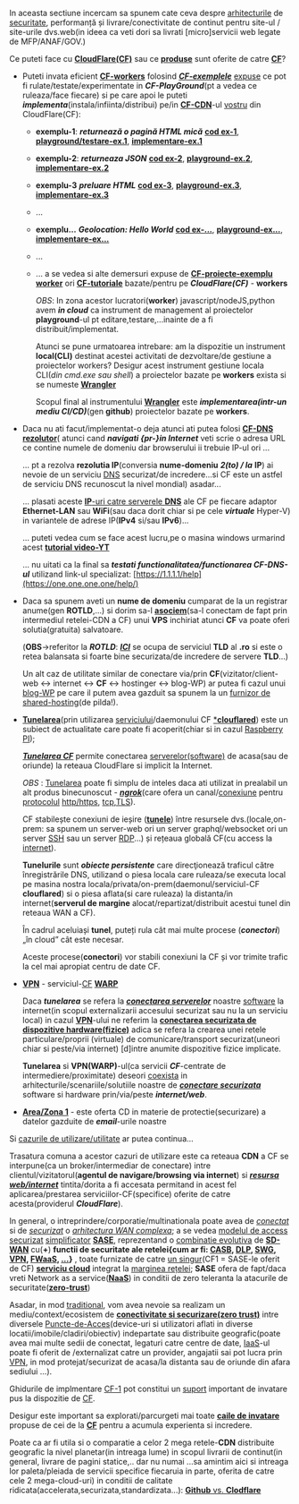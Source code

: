 In aceasta sectiune incercam sa spunem cate ceva despre [arhitecturile](https://developers.cloudflare.com/reference-architecture/architectures/) de [securitate](https://staff.fmi.uvt.ro/~stelian.mihalas/cri_sin/cursuri/crisin.pdf), performanță și livrare/conectivitate de continut pentru site-ul / site-urile  dvs.web(in ideea ca veti dori sa livrati [micro]servicii web legate de MFP/ANAF/GOV.)

Ce puteti face cu [**CloudFlare(CF)**](https://en.wikipedia.org/wiki/Cloudflare) sau ce [**produse**](https://developers.cloudflare.com/products/) sunt oferite de catre [**CF**](https://cloudforest.ro/dns-cloudflare/)?

- Puteti invata eficient [**CF-workers**](https://developers.cloudflare.com/workers/examples/) folosind [***CF-exemplele***](https://developers.cloudflare.com/workers/examples/) [expuse](https://github.com/cloudflare/cloudflare-docs/tree/production/content/workers/examples) ce pot fi rulate/testate/experimentate in ***CF-PlayGround***(pt a vedea ce ruleaza/face fiecare) si pe care apoi le puteti ***implementa***(instala/infiinta/distribui) pe/in [**CF-CDN**](https://www.cloudflare.com/lp/ppc/cdn-x/?utm_source=google&utm_medium=cpc&utm_campaign=ao-fy-acq-emea_en_all-applications-ap-ge-prospecting-sch_g_generic_beta&utm_content=Beta_Generic_Applications-Performance_CDN&utm_term=cdn+website&campaignid=71700000112716319&adgroupid=58700008486000997&creativeid=662164916117&gad_source=1&gclid=CjwKCAjw5v2wBhBrEiwAXDDoJQ7O_nxuaANVBkEsCY1_LooJFhLDSXEOXoaHPT8JFAGu_EwE0ZGCmhoCM4QQAvD_BwE&gclsrc=aw.ds)-ul [vostru](https://dash.cloudflare.com/2d482e04c26cae6ff3ada060d87c965d/workers-and-pages) din CloudFlare(CF):

   - **exemplu-1**: ***returnează o pagină HTML mică*** [**cod ex-1**](https://developers.cloudflare.com/workers/examples/return-html/), [**playground/testare-ex.1**](https://workers.cloudflare.com/playground#LYVwNgLglgDghgJwgegGYHsHALQBM4RwDcABAEbogB2+CAngLzbPYDqApmQNJQQBimYACFKNRHQCiAGQBuuACoBVAAwBxAFYBlAIxCAIlICCrAFwsWHbrwFYR1WpNkKVGnfqOsAsACgAwuioIdkDsPSgAZxh0cN4oAJMSDCw8AmISKjhgdgYAIigadgAPADp1cJzSVCgwYMzsvIKSspyff0DgiGx5Ohh2BLgYGDAoAGMCOKpkdTgZOHCRhFgIAGpgdFxwdh8fIqikElx2VDhwCBIAb28SEjm6KhHE9ggRgAsACgR2AEcQdnCIACUFyu1xIIwC-xILwgwDAJAYJAABgAeACEegA8r55ABNAAKEihMLAAD5vABIcnIii4OhkynXZEvbQkgAS7DAYHQJFYmDAuGRyGZ9PJjJgJPkLwiJGAiAA1iAYCQAO5zEgAc2C7AQBHYuHIdBuJF8XJAuFQYEQ7B5mDl2uKgvFFKpyBpdMRRG8IOunwgIAQVHS7GVJAASn8olRwuw3tDYQAaYGg0EvdhwQ4IcIJS7J5M5cHtEIQHrsHIJHJBQooONgIivRDRiAMRTyPjYAAcOXj3tBAF9u8newDPdd+95e56fOZmJYePxBHYxPRpHIlGotLoDMZWgEgiEwpForF4olBClCKQMllcllCPhCBVEtVatecmQuWQWn5dx0uiX+oMwxjNAARTOEATbN45w5LK+QAPprBsNRlg0hxNOUvZTtOs7WAuogOCuzjrm4W6sMwPhAA), [**implementare-ex.1**](https://workers-playground-dawn-darkness-1140.ion-stefanache.workers.dev/)
   - **exemplu-2**: ***returneaza JSON*** [**cod ex-2**](https://developers.cloudflare.com/workers/examples/return-json/), [**playground-ex.2**](https://workers.cloudflare.com/playground#LYVwNgLglgDghgJwgegGYHsHALQBM4RwDcABAEbogB2+CAngLzbPYDqApmQNJQQBimYACFKNRHQCMAQVa4pABQCq7AFoAOVADcAKgAkAXkIBcLFh268BWEdVqSZcpao06DQgLAAoAMLoqEdn9sABEoAGcYdDDeKD8jEgwsPAJiEio4YHYGACIoGnYADwA6ACsw7NJUKDBAjKzc-OKy7K9ff0CIbG06GHZ4uBgYMCgAYwJYqmQSuE04MJGEWAgAamB0XHB2Ly9CyKQSXHZUOHAIEgBvTxISOboqEYT2CBGACwAKBHYARxB2MIgAJQXK7XEgjPz-A4pEgMYGg0EvdhgMDoeLZADumDAuGyABoQdcAL5ETwEkifCAgBBUEgAJT+kSoYXYpTCfje+EIAJJRPxxM8XlMzHMPH4ghsYno0lkCmU6i0ekMrT8ASCoQiURicQSgmShFI6UyOUyhE5cAqCWqtSN2TIKLILR8Ko6XR6fRug2GY2gfimbKo20852ywDgeQA+msNjVskYGocmuVCYKhSLLOLRHZpY45S5FUJmF4gA), [**implementare-ex.2**](https://workers-playground-weathered-fire-bd8d.ion-stefanache.workers.dev/)
   - **exemplu-3** ***preluare HTML*** [**cod ex-3**](https://developers.cloudflare.com/workers/examples/fetch-html/), [**playground-ex.3**](https://workers.cloudflare.com/playground#LYVwNgLglgDghgJwgegGYHsHALQBM4RwDcABAEbogB2+CAngLzbPYDqApmQNJQQBimYACFKNRHQCCATnQBJAMYAvADISwAUSEBlAO4AtaAC4WLDt14CsI6rUkyFKtZt0GoAWABQAYXRUI7P2wAESgAZxh0UN4oX0MSDCw8AmISKjhgdgYAIigadgAPADoAK1Cs0lQoMAD0zJy8otKszx8-AIhsABU6GHY4uBgYMCh5AhiqZGK4ADc4UPkEWAgAamB0XHB2T08CiKQSXHZUOHAIEgBvDxISOboqeXj2CHkACwAKBHYARxB2UIgAJQXK7XEjIABU4JBoPBJAASuwhnB5OwSAADT5rfxokg6XgvEgQF6ol6RM50Si4sIEiDoEihAK4EifH5-CChQnoaHXcHIbnyXz-ZnsLGohgkLIvCAQGChQzIZAFdJDdiFAXAcoebmfCAgBBUG46OC8R7Pd6Y9D+AA0wtZ-wBRBBAF8rR4nY7PCZmGYePxBNYxPRpHIlKoNNp9NAWr5-IEQuFItFYvFBElCKQ0hlshlCPhCOV4lUalmsmQwOgyM1vDH2l0en0boNhqNoL5JqFfNsPOcssBjVQAPprDbVLKGeqHRplJ2er0+iz+0S2YMOMPOSNQZieIA), [**implementare-ex.3**](https://workers-playground-orange-moon-c61e.ion-stefanache.workers.dev/)
   - ...
   - **exemplu...** ***Geolocation: Hello World*** [**cod ex-...**](https://developers.cloudflare.com/workers/examples/geolocation-hello-world/), [**playground-ex...**](https://workers.cloudflare.com/playground#LYVwNgLglgDghgJwgegGYHsHALQBM4RwDcABAEbogB2+CAngLzbPYDqApmQNJQQBimYACFKNRHVz446AKoBFAIIB3PlyqoASgE4AbAC4WLDt14CsI6rQlTZilWs26AsACgAwuioR2X7ABEoAGcYdEDeKE89EgwsPAJiEio4YHYGACIoGnYADwA6ACtAtNJUKDAfZNSMrLzCtNcPLx8IbAAVOhh2KLgYGDAoAGMCCKpkfLgANzhAgYRYCABqYHRccHZXVxyQpBJcdlQ4cAgSAG8XEhJpuioB6PYIAYALAAoEdgBHEHZAiABKU-OFxI5WOjwgwDAAH0Bp5vF4SAwSGlioCLiCSGCIZCfnRygjUUC0hRcHQTvBJJkAOZ6HTsYAlWHYA7AMp0KKBOBUQLYQLsOaoIgAXwxAEYTjCwJg9ABiVA6AAcACYRQLBSiCZioTCmvCFoi0gAeGAAPhIHklUTSJAWJDen2+EFyA1QTvQkutSINyBNKKBGPBWthzWt+qNpo81Ag9EtHrtXx+TpdMMj9A9hu9xt9QM10KDutDJrNvDZSNjH3jjudTuLaa9PqIGoDuZ1xz1nsLjWgVGaMZtcYdiddXkywZt6frjax2rhrYLpoAMsMICA9r3beWB1WwEuV+xaxmsxcc9PR3OSPPPJTeLu1-2E1vL9e9vuJ37j3nZ+3TQAFUKEMAeKupZ9hu94uiEPxwABKx7mOdaZg2b5Nie+ZfiQACy9wIOggFdMB672mBuQpFGOEwS+CGToGLYhmhGjsFekT4XelYum8jFUBRh7+lOH60Yahb0RxuG3qBrG5OxIy4VxiHZshfFtgJpqtFAKQAF6eHhVogYR4nQOpmkyS4BLopqCIkAABgaACEfgAPJuK0ACa34AKI8WAxoEhcBqPOwcC4F5fp+ga0AQOUpoAOLsG66BDNATEABLsGA7qsJgYC4CQXphRF3lAgaOIRSQAAkJw5kV7DCl6lVBcFXp+QFdUhcSdDNfVjwisa0WxfFIxRMlqXoCQ6UIJl1kNV1+U+SaTmUIk6BKBikx7nAAwDN8gQkBAw2UjFkp9Z4uzxJcFAgMcSh+W8JB0JQCAkCAvL3UEJATEE4RUJS0TYcAuTwdNpXlfJLaCvlXqtcaFkNgSbzLggnHdkt9HBJ4vLPJqAA0ALBRi-l7AggRRGcOMXGkKEtBAHTsGklreNkKCakQTyILyEAMDIrR8Ng8ppBj+WCnzfqCr8skCy4goNq4hjMMYPD8IIFhiPQkhwNI8jKKo6jaDoDQfv4QQQeETExDg+CEKQSQpOkJEBfExTRGUFRW0SkpkPU7h6+0nTdL0-SHaMhSeBsLgnGkwBwJkkLLKs5Q09Uey1EUgpS9LsumArohWCrat2Jrjg6MwrhAA), [**implementare-ex...**](https://workers-playground-cold-mud-b9d0.ion-stefanache.workers.dev/)
   - ...
   - ... a se vedea si alte demersuri expuse de [**CF-proiecte-exemplu worker**](https://workers.cloudflare.com/built-with/) ori [**CF-tutoriale**](https://developers.cloudflare.com/workers/tutorials/) bazate/pentru pe ***CloudFlare(CF)*** - **workers**

     *OBS*: In zona acestor lucratori(**worker**) javascript/nodeJS,python avem ***in cloud*** ca instrument de management al proiectelor **playground**-ul pt editare,testare,...inainte de a fi distribuit/implementat.

     Atunci se pune urmatoarea intrebare: am la dispozitie un instrument **local(CLI)** destinat acestei activitati de dezvoltare/de gestiune a proiectelor workers?
     Desigur acest instrument gestiune locala CLI(*din cmd.exe sau shell*) a proiectelor bazate pe **workers** exista si se numeste [**Wrangler**](https://developers.cloudflare.com/workers/wrangler/)

     Scopul final al instrumentului [**Wrangler**](https://developers.cloudflare.com/workers/wrangler/) este ***implementarea(intr-un mediu CI/CD)***(gen **github**) proiectelor bazate pe **workers**.

- Daca nu ati facut/implementat-o deja atunci ati putea folosi [**CF-DNS rezolutor**](https://developers.cloudflare.com/1.1.1.1/)( atunci cand ***navigati {pr-}in Internet*** veti scrie o adresa URL ce contine numele de domeniu dar browserului ii trebuie IP-ul ori ...

  ... pt a rezolva **rezolutia IP**(conversia **nume-domeniu** ***2(to) / la*** **IP**) ai nevoie de un serviciu [DNS](https://www.cloudflare.com/learning/dns/what-is-dns/) securizat/de incredere...si CF este un astfel de serviciu DNS recunoscut la nivel mondial) asadar...

  ... plasati aceste [**IP**-uri catre serverele **DNS**](https://developers.cloudflare.com/1.1.1.1/ip-addresses/) ale CF pe fiecare adaptor **Ethernet-LAN** sau **WiFi**(sau daca dorit chiar si pe cele ***virtuale*** Hyper-V) in variantele  de adrese IP(**IPv4** si/sau **IPv6**)...

  ... puteti vedea cum se face acest lucru,pe o masina windows urmarind acest [**tutorial video-YT**](https://www.youtube.com/watch?v=P2Ic1dICIPM&ab_channel=TechMeSpot)

  ... nu uitati ca la final sa ***testati functionalitatea/functionarea CF-DNS-ul*** utilizand link-ul specializat: [https://1.1.1.1/help](https://one.one.one.one/help/)


- Daca sa spunem aveti un **nume de domeniu** cumparat de la un registrar anume(gen **ROTLD**,...) si dorim sa-l [**asociem**](https://cloudforest.ro/dns-cloudflare/)(sa-l conectam de fapt prin intermediul retelei-CDN a CF) unui **VPS** inchiriat atunci **CF** va poate oferi solutia(gratuita) salvatoare.

  (**OBS**->referitor la ***ROTLD***: [***ICI***](https://www.rotld.ro/home/) se ocupa de serviciul **TLD** al **.ro** si este o retea balansata si foarte bine securizata/de incredere de servere **TLD**...)

  Un alt caz de utilitate similar de conectare via/prin **CF**(vizitator/client-web <-> internet <-> **CF** <-> hostinger <-> blog-WP) ar putea fi cazul unui [blog-WP](https://ro.blogpascher.com/WordPress-Tutorial/cum-s%C4%83-l-CDN-Cloudflare-pentru-ta-blog-WordPress-configurare) pe care il putem avea gazduit sa spunem la un [furnizor de shared-hosting](https://www.hostgator.com/help/article/cloudflare-cdn-overview)(de pilda!).

- [**Tunelarea**](https://developers.cloudflare.com/cloudflare-one/connections/connect-networks/configure-tunnels/local-management/as-a-service/windows/)(prin utilizarea [serviciului](https://developers.cloudflare.com/cloudflare-one/connections/connect-networks/configure-tunnels/local-management/as-a-service/windows/)/daemonului CF [***clouflared**](https://developers.cloudflare.com/cloudflare-one/connections/connect-networks/)) este un subiect de actualitate care poate fi acoperit(chiar si in cazul [Raspberry PI](https://omar2cloud.github.io/cloudflare/cloudflared/cloudflare/));

  [***Tunelarea CF***](https://www.makeuseof.com/use-cloudflare-tunnel-expose-local-servers-internet/) permite conectarea [serverelor(software)](https://developers.cloudflare.com/cloudflare-one/tutorials/mysql-network-policy/) de acasa(sau de oriunde) la reteaua CloudFlare si implicit la Internet.
  
  *OBS* : [Tunelarea](https://www.pubnub.com/guides/what-is-ngrok/) poate fi simplu de inteles daca ati utilizat in prealabil un alt produs binecunoscut - [***ngrok***](https://gizemcifguvercin.medium.com/ngrok-put-localhost-on-the-internet-ed31fabf27dd)(care ofera un canal/[conexiune](https://ngrok.com/docs/) pentru [protocolul](https://en.wikipedia.org/wiki/Tunneling_protocol) [http/https](https://ngrok.com/docs/http/), [tcp](https://ngrok.com/docs/tcp/),[TLS](https://ngrok.com/docs/tls/)).
           
  CF stabilește conexiuni de ieșire ([**tunele**](https://developers.cloudflare.com/assets/handshake_hufad68abf6107ffc2ef859ebe1b42b6e2_299675_1768x1102_resize_q75_box-3f75968f.jpg)) între resursele dvs.(locale,on-prem:   sa spunem un server-web ori un server graphql/websocket ori un server [SSH](https://developers.cloudflare.com/cloudflare-one/connections/connect-networks/use-cases/ssh/) sau un server [RDP](https://developers.cloudflare.com/cloudflare-one/connections/connect-networks/use-cases/rdp/)...) și rețeaua globală CF(cu access la [internet](https://developers.cloudflare.com/reference-architecture/architectures/sase/)).

  **Tunelurile** sunt ***obiecte persistente*** care direcţionează traficul către înregistrările DNS, utilizand o piesa locala care ruleaza/se executa local pe masina nostra locala/privata/on-prem(daemonul/serviciul-CF **clouflared**) si o piesa aflata(si care ruleaza) la distanta/in internet(**serverul de margine** alocat/repartizat/distribuit acestui tunel din reteaua WAN a  CF). 

  În cadrul aceluiași **tunel**, puteți rula cât mai multe procese (***conectori***) „în cloud” cât este necesar. 

  Aceste procese(**conectori**) vor stabili conexiuni la CF și vor trimite trafic la cel mai apropiat centru de date CF.

- [**VPN**](https://developers.cloudflare.com/cloudflare-one/connections/connect-devices/warp/) - serviciul-[CF](https://one.one.one.one/) [**WARP**](https://developers.cloudflare.com/cloudflare-one/connections/connect-devices/warp/download-warp/)

   Daca ***tunelarea*** se refera la [***conectarea serverelor***](https://simplyexplained.com/uploads/2021-10-20-securely-access-home-network-with-Cloudflare-Tunnel-and-WARP/cloudflare-setup.svg) noastre [software](https://www.youtube.com/watch?v=YbT1BkKpeDw&ab_channel=LogicwithMJ) la internet(in scopul externalizarii accesului securizat sau nu la un serviciu local) in cazul [**VPN**](https://simple.wikipedia.org/wiki/Virtual_private_network)-ului ne referim la [**conectarea securizata de dispozitive hardware(fizice)**](https://simplyexplained.com/uploads/2021-10-20-securely-access-home-network-with-Cloudflare-Tunnel-and-WARP/cloudflare-setup.svg) adica se refera la crearea unei retele particulare/proprii (virtuale) de comunicare/transport securizat(uneori chiar si peste/via internet) [d]intre anumite dispozitive fizice implicate. 


  **Tunelarea** si **VPN(WARP)**-ul(ca servicii ***CF***-centrate de intermediere/proximitate) deseori [coexista](https://simplyexplained.com/uploads/2021-10-20-securely-access-home-network-with-Cloudflare-Tunnel-and-WARP/cloudflare-setup.svg) in arhitecturile/scenariile/solutiile noastre de [***conectare securizata***](https://simplyexplained.com/blog/securely-access-home-network-with-Cloudflare-Tunnel-and-WARP/) software si hardware prin/via/peste ***internet/web***.

- [**Area/Zona 1**](https://blog.cloudflare.com/dlp-area1-to-protect-data-in-email) - este oferta CD in materie de protectie(securizare) a datelor gazduite de ***email***-urile noastre
  
Si [cazurile de utilizare/utilitate](https://developers.cloudflare.com/reference-architecture/architectures/sase/) ar putea continua...

Trasatura comuna a acestor cazuri de utilizare este ca reteaua **CDN** a CF se interpune(ca un broker/intermediar de conectare) intre clientul/vizitatorul(**agentul de navigare/browsing via internet**) si [***resursa web/internet***](https://medium.com/@wiredbyteit/setting-up-your-website-on-cloudflare-step-by-step-tutorial-897816c9a281) tintita/dorita a fi accesata permitand in acest fel aplicarea/prestarea serviciilor-CF(specifice) oferite de catre acesta(providerul ***CloudFlare***).

  
In general, o intreprindere/corporatie/multinationala poate avea de [*conectat*](https://developers.cloudflare.com/cloudflare-one/) si de [*securizat*](https://developers.cloudflare.com/cloudflare-one/) o [*arhitectura WAN complexa*](https://developers.cloudflare.com/assets/cf1-ref-arch-1-e06c22ed.svg); a se vedea [modelul de access securizat](https://blogs.vmware.com/sase/2021/12/15/what-is-sase/) [simplificator](https://en.wikipedia.org/wiki/Secure_access_service_edge) [**SASE**](https://developers.cloudflare.com/assets/cf1-ref-arch-1-e06c22ed.svg), reprezentand o [combinatie evolutiva](https://www.checkpoint.com/cyber-hub/network-security/what-is-secure-web-gateway/secure-web-gateway-swg-vs-casb/) de [**SD-WAN**](https://blog.cloudflare.com/how-to-connect-your-offices-to-cloudflare-using-sd-wan) cu(**+**) **functii de securitate ale retelei{cum ar fi: [CASB](https://www.cloudflare.com/learning/access-management/what-is-a-casb/), [DLP](https://blog-cloudflare-com.webpkgcache.com/doc/-/s/blog.cloudflare.com/casb-dlp), [SWG](https://cf-assets.www.cloudflare.com/slt3lc6tev37/KsZKn2TJN1wboqzbUeVS0/655f2f026eea7ad7a4e3cbb77aa979ed/Secure_Web_Gateway__Cloudflare_Gateway__-_Product_Overview.pdf), [VPN](https://cf-assets.www.cloudflare.com/slt3lc6tev37/6zdZWTjDukemlpiZJ3CZbF/770905eec5bb9f12c8768aa2c7ebf532/Cloudflare_Whitepaper__Reference_Architecture_for_Internet-Native_Transformation.pdf), [FWaaS](https://nordlayer.com/learn/firewall/firewall-as-a-service-fwaas/?gad_source=1&gclid=Cj0KCQjwiYOxBhC5ARIsAIvdH50xVuAmBG3aJtALAF11jQz7Xz1kY9BQG4nS1DGxiwkz-nPqaZPkRYwaAgKfEALw_wcB), [...](https://go.catonetworks.com/rs/245-RJK-441/images/Cato-2022-Futuriom-SASE-Ecosystem.pdf)}** , toate furnizate de catre [un singur](https://www.cloudflare.com/network-services/products/magic-firewall/)(CF1 = SASE-le oferit de CF)  [**serviciu cloud**](https://en.wikipedia.org/wiki/Secure_access_service_edge) integrat la [marginea rețelei](https://www.cloudflare.com/learning/access-management/security-service-edge-sse/); **SASE** ofera de fapt/daca vreti  Network as a service([**NaaS**](https://www.cloudflare.com/learning/network-layer/network-as-a-service-naas/)) in conditii de zero teleranta la atacurile de securitate([**zero-trust**](https://www.cloudflare.com/learning/security/glossary/what-is-zero-trust/))

Asadar, in mod [traditional](https://developers.cloudflare.com/assets/cf1-ref-arch-1-e06c22ed.svg), vom avea nevoie sa realizam un mediu/context/ecosistem de [**conectivitate si securizare(zero trust)**](https://cf-assets.www.cloudflare.com/slt3lc6tev37/17RhepZZwxiD452Hs0gKFk/5324e2c81dcdef79c74efea2c60812ac/Network_Plus_Zero_Trust_Diagram_-_No_CF_Logo_smaller.png) intre diversele [Puncte-de-Acces](https://www.cloudflare.com/learning/access-management/what-is-sase/)(device-uri si utilizatori aflati in diverse locatii/imobile/cladiri/obiectiv) indepartate sau distribuite geografic(poate avea mai multe sedii de conectat, legaturi catre centre de date, [IaaS](https://www.bmc.com/blogs/saas-vs-paas-vs-iaas-whats-the-difference-and-how-to-choose/)-ul poate fi oferit de /externalizat catre un provider, angajatii sai pot lucra prin [VPN](https://www.hostinger.com/tutorials/what-is-vpn), in mod protejat/securizat de acasa/la distanta sau de oriunde din afara sediului ...).

Ghidurile de implmentare [CF-1](https://developers.cloudflare.com/cloudflare-one/) pot constitui un [suport](https://developers.cloudflare.com/cloudflare-one/implementation-guides/) important de invatare pus la dispozitie de [CF](https://developers.cloudflare.com/reference-architecture/).
  
Desigur este important sa explorati/parcurgeti mai toate [**caile de invatare**](https://developers.cloudflare.com/learning-paths/) propuse de cei de la [**CF**](https://root.md/blog/tutorial-cloudflare/) pentru a acumula experienta si incredere.

Poate ca ar fi utila si o comparatie a celor 2 mega retele-**CDN** distribuite geografic la nivel planetar(in intreaga lume) in scopul livrarii de continut(in general, livrare de pagini statice,.. dar nu numai ...sa amintim aici si intreaga lor paleta/pleiada  de servicii specifice fiecaruia in parte,  oferita de catre cele 2 mega-cloud-uri)  in conditii de calitate ridicata(accelerata,securizata,standardizata...): [**Github** vs. **Clodflare**](https://bejamas.io/compare/cloudflare-pages-vs-github-pages/)

  
